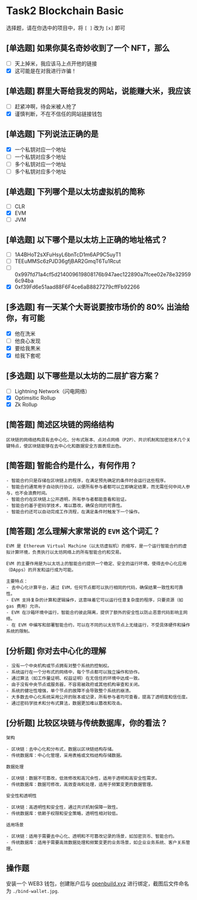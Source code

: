 # Task2 Blockchain Basic

选择题，请在你选中的项目中，将 `[ ]` 改为 `[x]` 即可

## [单选题] 如果你莫名奇妙收到了一个 NFT，那么

- [ ] 天上掉米，我应该马上点开他的链接
- [x] 这可能是在对我进行诈骗！

## [单选题] 群里大哥给我发的网站，说能赚大米，我应该

- [ ] 赶紧冲啊，待会米被人抢了
- [x] 谨慎判断，不在不信任的网站链接钱包

## [单选题] 下列说法正确的是

- [x] 一个私钥对应一个地址
- [ ] 一个私钥对应多个地址
- [ ] 多个私钥对应一个地址
- [ ] 多个私钥对应多个地址

## [单选题] 下列哪个是以太坊虚拟机的简称

- [ ] CLR
- [x] EVM
- [ ] JVM

## [单选题] 以下哪个是以太坊上正确的地址格式？

- [ ] 1A4BHoT2sXFuHsyL6bnTcD1m6AP9C5uyT1
- [ ] TEEuMMSc6zPJD36gfjBAR2GmqT6Tu1Rcut
- [ ] 0x997fd71a4cf5d214009619808176b947aec122890a7fcee02e78e329596c94ba
- [x] 0xf39Fd6e51aad88F6F4ce6aB8827279cffFb92266

## [多选题] 有一天某个大哥说要按市场价的 80% 出油给你，有可能

- [x] 他在洗米
- [ ] 他良心发现
- [x] 要给我黒米
- [x] 给我下套呢

## [多选题] 以下哪些是以太坊的二层扩容方案？

- [ ] Lightning Network（闪电网络）
- [x] Optimsitic Rollup
- [x] Zk Rollup

## [简答题] 简述区块链的网络结构

```
区块链的网络结构具有去中心化、分布式账本、点对点网络（P2P）、共识机制和加密技术几个关键特点，使区块链能够在去中心化和数据安全方面表现出色。
```

## [简答题] 智能合约是什么，有何作用？

```
- 智能合约只是存储在区块链上的程序，在满足预先确定的条件时会运行这些程序。 
- 智能合约通常用于自动执行协议，以便所有参与者都可以立即确定结果，而无需任何中间人参与，也不会浪费时间。
- 智能合约在区块链上公开透明，所有参与者都能查看和验证。
- 智能合约基于密码学技术，难以篡改，确保合同的可靠性。
- 智能合约还可以自动完成工作流程，在满足条件时触发下一个操作。
```

## [简答题] 怎么理解大家常说的 `EVM` 这个词汇？

```
EVM 是 Ethereum Virtual Machine（以太坊虚拟机）的缩写，是一个运行智能合约的虚拟计算环境，负责执行以太坊网络上的所有智能合约和交易。

EVM 的主要作用是为以太坊上的智能合约提供一个稳定、安全的运行环境，使得去中心化应用（DApps）的开发和运行成为可能。

主要特点：
- 去中心化计算平台，通过 EVM，任何节点都可以执行相同的代码，确保结果一致性和可靠性。
- EVM 支持复杂的计算和逻辑操作，这意味着它可以运行任意复杂度的程序，只要资源（如 gas 费用）允许。
- EVM 在沙箱环境中运行，智能合约彼此隔离，提供了额外的安全性以防止恶意代码影响主网络。
- 在 EVM 中编写和部署智能合约，可以在不同的以太坊节点上无缝运行，不受具体硬件和操作系统的限制。
```

## [分析题] 你对去中心化的理解

```
- 没有一个中央机构或节点拥有对整个系统的控制权。
- 系统运行在一个分布式的网络中，每个节点都可以独立操作和协作。
- 通过算法（如工作量证明、权益证明）在无信任的环境中达成一致。
- 由于没有中央节点或服务器，不容易被政府或其他机构审查和关闭。
- 系统的健壮性增强，单个节点的故障不会导致整个系统的崩溃。
- 大多数去中心化系统采用公开的账本或记录，所有参与者均可查看，提高了透明度和信任度。
- 通过密码学技术和分布式算法，数据更加难以篡改和攻击。
```

## [分析题] 比较区块链与传统数据库，你的看法？

```
架构

- 区块链：去中心化和分布式，数据以区块链结构存储。
- 传统数据库：中心化管理，采用表格或文档结构存储数据。

数据处理

- 区块链：数据不可篡改，低效修改和高冗余性，适用于透明和高安全性需求。
- 传统数据库：数据可修改，高效查询和处理，适用于频繁变更的数据管理。

安全性和透明性

- 区块链：高透明性和安全性，通过共识机制保障一致性。
- 传统数据库：依赖于权限和安全策略，透明性相对较低。

适用场景

- 区块链：适用于需要去中心化、透明和不可篡改记录的场景，如加密货币、智能合约。
- 传统数据库：适用于需要高效数据处理和频繁变更的业务场景，如企业业务系统、客户关系管理。
```

## 操作题

安装一个 WEB3 钱包，创建账户后与 [openbuild.xyz](https://openbuild.xyz/profile) 进行绑定，截图后文件命名为 `./bind-wallet.jpg`.
